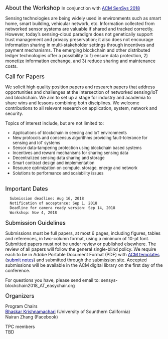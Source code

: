 <font color="black" size="4"> About the Workshop </font> In conjunction with [<font color="darkblue">ACM SenSys 2018</font>](http://sensys.acm.org/2018/)

Sensing technologies are being widely used in environments such as smart home, smart building, vehicular network, etc. Information collected from networked sensor systems are valuable if shared and tracked correctly. However, today’s sensing-cloud paradigm does not genetically support trust management and privacy preservation; it also does not encourage information sharing in multi-stakeholder settings through incentives and payment mechanisms. The emerging blockchain and other distributed ledger technologies offer a possibility to 1) ensure data protection, 2) monetize information exchange, and 3) reduce sharing and maintenance costs.

<font color="black" size="4"> Call for Papers </font> 

We solicit high quality position papers and research papers that address opportunities and challenges at the intersection of networked sensing/IoT and blockchain. We aim to set up a stage for industry and academia to share wins and lessons combining both disciplines. We welcome contributions to all relevant research on application, system, network and security. 

Topics of interest include, but are not limited to:
  <font size="2.75">
  * Applications of blockchain in sensing and IoT environments<br/>
  * New protocols and consensus algorithms providing fault-tolerance for sensing and IoT systems<br/>
  * Sensor data-tampering protection using blockchain based systems<br/>
  * Incentives and reward mechanisms for sharing sensing data<br/>
  * Decentralized sensing data sharing and storage<br/>
  * Smart contract design and implementation<br/>
  * Resource optimization on compute, storage, energy and network<br/>
  * Solutions to performance and scalability issues<br/>
  </font><br/>
  
<font color="black" size="4"> Important Dates </font> 
```markdown
  Submission deadline: Aug 16, 2018
  Notification of acceptance: Sep 1, 2018
  Deadline for camera ready version: Sep 14, 2018
  Workshop: Nov 4, 2018
```

<font color="black" size="4"> Submission Guidelines </font> 

Submissions must be full papers, at most 6 pages, including figures, tables and references, in two-column format, using a minimum of 10-pt font. Submitted papers must not be under review or published elsewhere. The review of all papers will follow the general single-blind policy. We require each to be in Adobe Portable Document Format (PDF) with [<font color="darkblue">ACM templates</font>](https://www.acm.org/publications/proceedings-template) ([<font color="darkblue">submit notes</font>](http://sensys.acm.org/2018/resources/documents/HowTo.pdf)) and submitted through the [submission site](https://easychair.org/conferences/?conf=bcns2018). Accepted submissions will be available in the ACM digital library on the first day of the conference.

For questions you have, please send email to: sensys-blockchain2018_AT_easychair.org

<font color="black" size="4"> Organizers </font> 

Program Chairs<br/>
  [<font color="darkblue">Bhaskar Krishnamachari</font>](http://ceng.usc.edu/~bkrishna/) (University of Sounthern California)<br/>
  Nairan Zhang (Facebook)<br/>

TPC members<br/>
TBD
